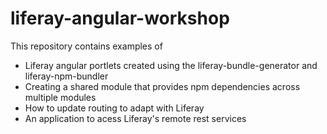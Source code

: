 # liferay-angular-workshop

This repository contains examples of 
- Liferay angular portlets created using the liferay-bundle-generator and liferay-npm-bundler
- Creating a shared module that provides npm dependencies across multiple modules
- How to update routing to adapt with Liferay
- An application to acess Liferay's remote rest services
